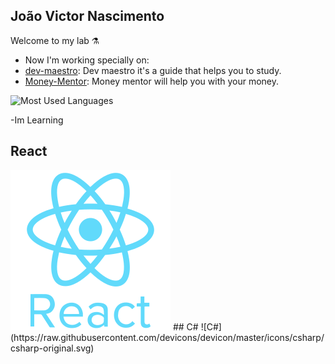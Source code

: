 ## João Victor Nascimento

Welcome to my lab ⚗️

- Now I'm working specially on:
 - [dev-maestro](https://github.com/Vitor45QW/dev-maestro): Dev maestro it's a guide that helps you to study.
 - [Money-Mentor](https://github.com/Vitor45QW/Money-Mentor): Money mentor will help you with your money.

![Most Used Languages](https://github-readme-stats.vercel.app/api/top-langs/?username=Vitor45QW&layout=compact&theme=radical)

-Im Learning
## React
<img src="https://raw.githubusercontent.com/devicons/devicon/master/icons/react/react-original-wordmark.svg" style="width: 50, height: 50;">
## C# 
![C#](https://raw.githubusercontent.com/devicons/devicon/master/icons/csharp/csharp-original.svg)




